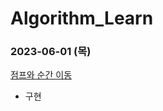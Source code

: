 # Algorithm_Learn
### 2023-06-01 (목)
[점프와 순간 이동](https://school.programmers.co.kr/learn/courses/30/lessons/12980)
- 구현
